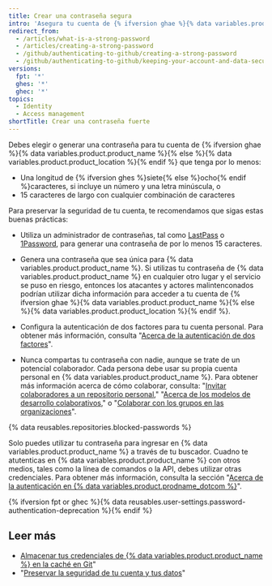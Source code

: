 ```yaml
---
title: Crear una contraseña segura
intro: 'Asegura tu cuenta de {% ifversion ghae %}{% data variables.product.product_name %}{% else %}{% data variables.product.product_location %}{% endif %} con una contraseña única y fuerte utilizando el administrador de contraseñas.'
redirect_from:
  - /articles/what-is-a-strong-password
  - /articles/creating-a-strong-password
  - /github/authenticating-to-github/creating-a-strong-password
  - /github/authenticating-to-github/keeping-your-account-and-data-secure/creating-a-strong-password
versions:
  fpt: '*'
  ghes: '*'
  ghec: '*'
topics:
  - Identity
  - Access management
shortTitle: Crear una contraseña fuerte
---
```


Debes elegir o generar una contraseña para tu cuenta de {% ifversion ghae %}{% data variables.product.product_name %}{% else %}{% data variables.product.product_location %}{% endif %} que tenga por lo menos:
- Una longitud de {% ifversion ghes %}siete{% else %}ocho{% endif %}caracteres, si incluye un número y una letra minúscula, o
- 15 caracteres de largo con cualquier combinación de caracteres

Para preservar la seguridad de tu cuenta, te recomendamos que sigas estas buenas prácticas:
- Utiliza un administrador de contraseñas, tal como [LastPass](https://lastpass.com/) o [1Password](https://1password.com/), para generar una contraseña de por lo menos 15 caracteres.
- Genera una contraseña que sea única para {% data variables.product.product_name %}. Si utilizas tu contraseña de {% data variables.product.product_name %} en cualquier otro lugar y el servicio se puso en riesgo, entonces los atacantes y actores malintenconados podrían utilizar dicha información para acceder a tu cuenta de {% ifversion ghae %}{% data variables.product.product_name %}{% else %}{% data variables.product.product_location %}{% endif %}.

- Configura la autenticación de dos factores para tu cuenta personal. Para obtener más información, consulta "[Acerca de la autenticación de dos factores](/articles/about-two-factor-authentication)".
- Nunca compartas tu contraseña con nadie, aunque se trate de un potencial colaborador. Cada persona debe usar su propia cuenta personal en {% data variables.product.product_name %}. Para obtener más información acerca de cómo colaborar, consulta: "[Invitar colaboradores a un repositorio personal](/articles/inviting-collaborators-to-a-personal-repository)," "[Acerca de los modelos de desarrollo colaborativos](/articles/about-collaborative-development-models/)," o "[Colaborar con los grupos en las organizaciones](/organizations/collaborating-with-groups-in-organizations/)".

{% data reusables.repositories.blocked-passwords %}

Solo puedes utilizar tu contraseña para ingresar en {% data variables.product.product_name %} a través de tu buscador. Cuadno te atutenticas en {% data variables.product.product_name %} con otros medios, tales como la línea de comandos o la API, debes utilizar otras credenciales. Para obtener más información, consulta la sección "[Acerca de la autenticación en {% data variables.product.prodname_dotcom %}](/github/authenticating-to-github/about-authentication-to-github)".

{% ifversion fpt or ghec %}{% data reusables.user-settings.password-authentication-deprecation %}{% endif %}

## Leer más

- [Almacenar tus credenciales de {% data variables.product.product_name %} en la caché en Git](/github/getting-started-with-github/caching-your-github-credentials-in-git/)"
- "[Preservar la seguridad de tu cuenta y tus datos](/articles/keeping-your-account-and-data-secure/)"

